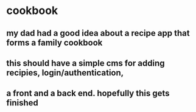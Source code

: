 # cookbook

## my dad had a good idea about a recipe app that forms a family cookbook
## this should have a simple cms for adding recipies, login/authentication,
## a front and a back end.  hopefully this gets finished
